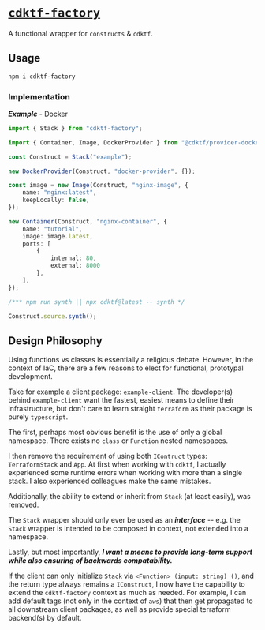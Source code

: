 # [`cdktf-factory`](https://github.com/iac-factory/cdktf-factory) #

A functional wrapper for `constructs` & `cdktf`.

## Usage ##

```bash
npm i cdktf-factory
```

### Implementation ###

***Example*** - Docker

```typescript
import { Stack } from "cdktf-factory";

import { Container, Image, DockerProvider } from "@cdktf/provider-docker";

const Construct = Stack("example");

new DockerProvider(Construct, "docker-provider", {});

const image = new Image(Construct, "nginx-image", {
    name: "nginx:latest",
    keepLocally: false,
});

new Container(Construct, "nginx-container", {
    name: "tutorial",
    image: image.latest,
    ports: [
        {
            internal: 80,
            external: 8000
        },
    ],
});

/*** npm run synth || npx cdktf@latest -- synth */

Construct.source.synth();
```

## Design Philosophy ##

Using functions vs classes is essentially a religious debate. However, in the
context of IaC, there are a few reasons to elect for functional, prototypal
development.

Take for example a client package: `example-client`. The developer(s) behind `example-client`
want the fastest, easiest means to define their infrastructure, but don't care to
learn straight `terraform` as their package is purely `typescript`.

The first, perhaps most obvious benefit is the use of only a global namespace.
There exists no `class` or `Function` nested namespaces.

I then remove the requirement of using both `IContruct` types: `TerraformStack` and `App`. At first when working
with `cdktf`, I actually experienced some runtime errors when working with more than
a single stack. I also experienced colleagues make the same mistakes.

Additionally, the ability to extend or inherit from `Stack` (at least easily), was removed.

The `Stack` wrapper should only ever be used as an ***interface*** -- e.g. the `Stack` wrapper
is intended to be composed in context, not extended into a namespace.

Lastly, but most importantly, ***I want a means to provide long-term support while
also ensuring of backwards compatability.***

If the client can only initialize `Stack` via `<Function> (input: string) ()`, and the
return type always remains a `IConstruct`, I now have the capability to extend the
`cdktf-factory` context as much as needed. For example, I can add default tags
(not only in the context of `aws`) that then get propagated to all downstream client packages, as well as provide special
terraform backend(s) by default.